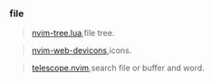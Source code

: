 ### file
> [nvim-tree.lua](nvim-tree/nvim-tree.lua),file tree.

> [nvim-web-devicons](nvim-tree/nvim-web-devicons),icons.

> [telescope.nvim](nvim-telescope/telescope.nvim),search file or buffer and word.
